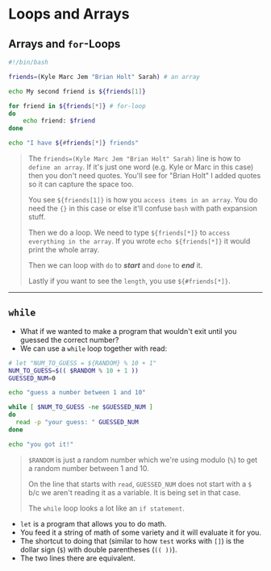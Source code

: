 # Loops and Arrays

## Arrays and `for`-Loops

```sh
#!/bin/bash

friends=(Kyle Marc Jem "Brian Holt" Sarah) # an array

echo My second friend is ${friends[1]}

for friend in ${friends[*]} # for-loop
do
    echo friend: $friend
done

echo "I have ${#friends[*]} friends"
```

> The `friends=(Kyle Marc Jem "Brian Holt" Sarah)` line is how to `define an array`. If it's just one word (e.g. Kyle or Marc in this case) then you don't need quotes. You'll see for "Brian Holt" I added quotes so it can capture the space too.
>
> You see `${friends[1]}` is how you `access items in an array`. You do need the `{}` in this case or else it'll confuse `bash` with path expansion stuff.
>
> Then we do a loop. We need to type `${friends[*]}` to `access everything in the array`. If you wrote `echo ${friends[*]}` it would print the whole array.
>
> Then we can loop with `do` to **_start_** and `done` to **_end_** it.
>
> Lastly if you want to see the `length`, you use `${#friends[*]}`.

---

## `while`

- What if we wanted to make a program that wouldn't exit until you guessed the correct number?
- We can use a `while` loop together with read:

```sh
# let "NUM_TO_GUESS = ${RANDOM} % 10 + 1"
NUM_TO_GUESS=$(( $RANDOM % 10 + 1 ))
GUESSED_NUM=0

echo "guess a number between 1 and 10"

while [ $NUM_TO_GUESS -ne $GUESSED_NUM ]
do
  read -p "your guess: " GUESSED_NUM
done

echo "you got it!"
```

> `$RANDOM` is just a random number which we're using modulo (`%`) to get a random number between 1 and 10.
>
> On the line that starts with `read`, `GUESSED_NUM` does not start with a `$` b/c we aren't reading it as a variable. It is being set in that case.
>
> The `while` loop looks a lot like an `if statement`.

- `let` is a program that allows you to do math.
- You feed it a string of math of some variety and it will evaluate it for you.
- The shortcut to doing that (similar to how `test` works with `[]`) is the dollar sign (`$`) with double parentheses (`(( ))`).
- The two lines there are equivalent.

